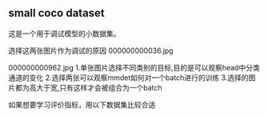 ## small coco dataset
这是一个用于调试模型的小数据集。

选择这两张图片作为调试的原因
000000000036.jpg

000000000962.jpg
1.单张图片选择不同类别的目标,目的是可以观察head中分类通道的变化
2.选择两张可以观察mmdet如何对一个batch进行的训练
3.选择的图片都为高大于宽,只有这样才会被组合为一个batch


如果想要学习评价指标，用以下数据集比较合适









